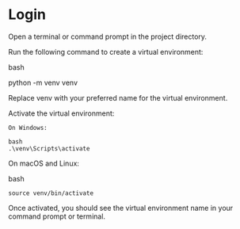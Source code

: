 # Login
Open a terminal or command prompt in the project directory.

Run the following command to create a virtual environment:

bash

python -m venv venv

Replace venv with your preferred name for the virtual environment.

Activate the virtual environment:

    On Windows:

    bash 
    .\venv\Scripts\activate

On macOS and Linux:

bash

    source venv/bin/activate

Once activated, you should see the virtual environment name in your command prompt or terminal.

